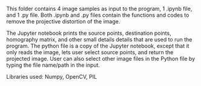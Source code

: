 This folder contains 4 image samples as input to the program, 1 .ipynb file, and 1 .py file. Both .ipynb and .py files contain the functions and codes to remove the projective distortion of the image.

The Jupyter notebook prints the source points, destination points, homography matrix, and other small details details that are used to run the program. The python file is a copy of the Jupyter notebook, except that it only reads the image, lets user select source points, and return the projected image. User can also select other image files in the Python file by typing the file name/path in the input.

Libraries used: Numpy, OpenCV, PIL
